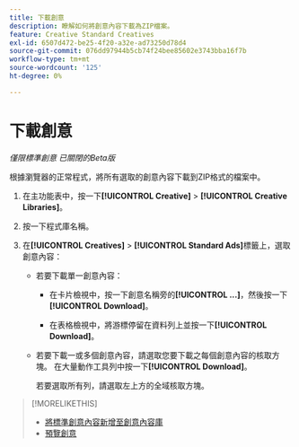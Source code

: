 ```yaml
---
title: 下載創意
description: 瞭解如何將創意內容下載為ZIP檔案。
feature: Creative Standard Creatives
exl-id: 6507d472-be25-4f20-a32e-ad73250d78d4
source-git-commit: 076dd97944b5cb74f24bee85602e3743bba16f7b
workflow-type: tm+mt
source-wordcount: '125'
ht-degree: 0%

---
```


# 下載創意

*僅限標準創意*
*已關閉的Beta版*

根據瀏覽器的正常程式，將所有選取的創意內容下載到ZIP格式的檔案中。

1. 在主功能表中，按一下&#x200B;**[!UICONTROL Creative]** > **[!UICONTROL Creative Libraries]**。

1. 按一下程式庫名稱。

1. 在&#x200B;**[!UICONTROL Creatives]** > **[!UICONTROL Standard Ads]**&#x200B;標籤上，選取創意內容：

   * 若要下載單一創意內容：

      * 在卡片檢視中，按一下創意名稱旁的&#x200B;**[!UICONTROL ...]**，然後按一下&#x200B;**[!UICONTROL Download]**。

      * 在表格檢視中，將游標停留在資料列上並按一下&#x200B;**[!UICONTROL Download]**。

   * 若要下載一或多個創意內容，請選取您要下載之每個創意內容的核取方塊。 在大量動作工具列中按一下&#x200B;**[!UICONTROL Download]**。

     若要選取所有列，請選取左上方的全域核取方塊。

>[!MORELIKETHIS]
>
>* [將標準創意內容新增至創意內容庫](creative-add-standard.md)
>* [預覽創意](creative-preview.md)

